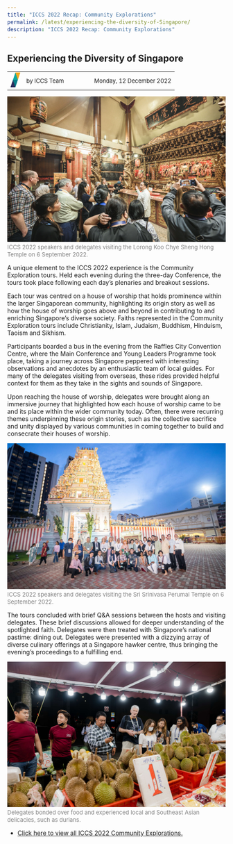 ```yaml
---
title: "ICCS 2022 Recap: Community Explorations"
permalink: /latest/experiencing-the-diversity-of-Singapore/
description: "ICCS 2022 Recap: Community Explorations"
---
```

## Experiencing the Diversity of Singapore

<table>
 <tr>
	 <td><img src="/images/ICCS-parallelogram_narrow.png" style="width:23px"></td>
	 <td><font size="-1">by ICCS Team</font></td>
	 <td></td>
	 <td></td>
	 <td></td>
	 <td></td>
	 <td><font size="-1">Monday, 12 December 2022</font></td>
	</tr>
	<tr></tr>
</table>

![](/images/RT_CE%201%20-79.jpg)
<font color = "grey"><font size="-1">ICCS 2022 speakers and delegates visiting the Lorong Koo Chye Sheng Hong Temple on 6 September 2022.</font></font>

A unique element to the ICCS 2022 experience is the Community Exploration tours. Held each evening during the three-day Conference, the tours took place following each day’s plenaries and breakout sessions. 

Each tour was centred on a house of worship that holds prominence within the larger Singaporean community, highlighting its origin story as well as how the house of worship goes above and beyond in contributing to and enriching Singapore’s diverse society. Faiths represented in the Community Exploration tours include Christianity, Islam, Judaism, Buddhism, Hinduism, Taoism and Sikhism.

Participants boarded a bus in the evening from the Raffles City Convention Centre, where the Main Conference and Young Leaders Programme took place, taking a journey across Singapore peppered with interesting observations and anecdotes by an enthusiastic team of local guides. For many of the delegates visiting from overseas, these rides provided helpful context for them as they take in the sights and sounds of Singapore.

Upon reaching the house of worship, delegates were brought along an immersive journey that highlighted how each house of worship came to be and its place within the wider community today. Often, there were recurring themes underpinning these origin stories, such as the collective sacrifice and unity displayed by various communities in coming together to build and consecrate their houses of worship.

![](/images/CE2_060922-109.jpg)
<font color = "grey"><font size="-1">ICCS 2022 speakers and delegates visiting the Sri Srinivasa Perumal Temple on 6 September 2022.</font></font>

The tours concluded with brief Q&A sessions between the hosts and visiting delegates. These brief discussions allowed for deeper understanding of the spotlighted faith. Delegates were then treated with Singapore’s national pastime: dining out. Delegates were presented with a dizzying array of diverse culinary offerings at a Singapore hawker centre, thus bringing the evening’s proceedings to a fulfilling end.

![](/images/CE3_06092022_291.jpg)
<font color = "grey"><font size="-1">Delegates bonded over food and experienced local and Southeast Asian delicacies, such as durians.</font></font>  

* [Click here to view all ICCS 2022 Community Explorations.](/community-experience/communityexplorations/)